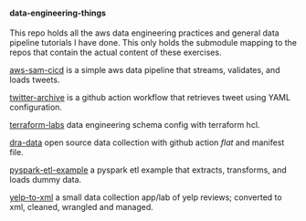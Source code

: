 #### data-engineering-things

This repo holds all the aws data engineering practices and general data pipeline tutorials I have done. This only holds the submodule mapping to the repos that contain the actual content of these exercises.

[aws-sam-cicd](https://github.com/shiyis/aws-serverless-etl-cicd) is a simple aws data pipeline that streams, validates, and loads tweets.

[twitter-archive](https://github.com/shiyis/twitter-archive) is a github action workflow that retrieves tweet using YAML configuration.

[terraform-labs](https://github.com/shiyis/terraform-labs) data engineering schema config with terraform hcl.

[dra-data](https://github.com/shiyis/dra-data) open source data collection with github action _flat_ and manifest file.

[pyspark-etl-example](https://github.com/AlexIoannides/pyspark-example-project/tree/eeee0c2b9af79fdd7c5d86fe56466c147b487e26) a pyspark etl example that extracts, transforms, and loads dummy data.

[yelp-to-xml](https://github.com/shiyis/data-labs/tree/master/yelp-to-xml) a small data collection app/lab of yelp reviews; converted to xml, cleaned, wrangled and managed.
